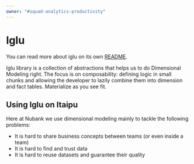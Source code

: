 ```yaml
---
owner: "#squad-analytics-productivity"
---
```


# Iglu

You can read more about iglu on its own [README](https://github.com/nubank/itaipu/blob/master/src/main/scala/etl/warehouse/iglu/README.md).

Iglu library is a collection of abstractions that helps us to do Dimensional Modeling right.
The focus is on composability: defining logic in small chunks 
and allowing the developer to lazily combine them into dimension and fact tables. 
Materialize as you see fit.

## Using Iglu on Itaipu

Here at Nubank we use dimensional modeling mainly to tackle the following problems:

- It is hard to share business concepts between teams (or even inside a team)
- It is hard to find and trust data
- It is hard to reuse datasets and guarantee their quality
